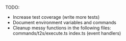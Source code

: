 TODO:
- Increase test coverage (write more tests)
- Document environment variables and commands
- Cleanup messy functions in the following files:
    commands/t2s/execute.ts
    index.ts (event handlers)
